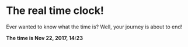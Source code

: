 # The real time clock!

Ever wanted to know what the time is? Well, your journey is about to end!

**The time is Nov 22, 2017, 14:23**